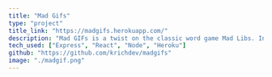 ```yaml
---
title: "Mad Gifs"
type: "project"
title_link: "https://madgifs.herokuapp.com/"
description: "Mad GIFs is a twist on the classic word game Mad Libs. Instead of interjecting words, the user enters search terms for GIFs and a random GIF is pulled from the Giphy API and inserting them into the story."
tech_used: ["Express", "React", "Node", "Heroku"]
github: "https://github.com/krichdev/madgifs"
image: "./madgif.png"
---
```

